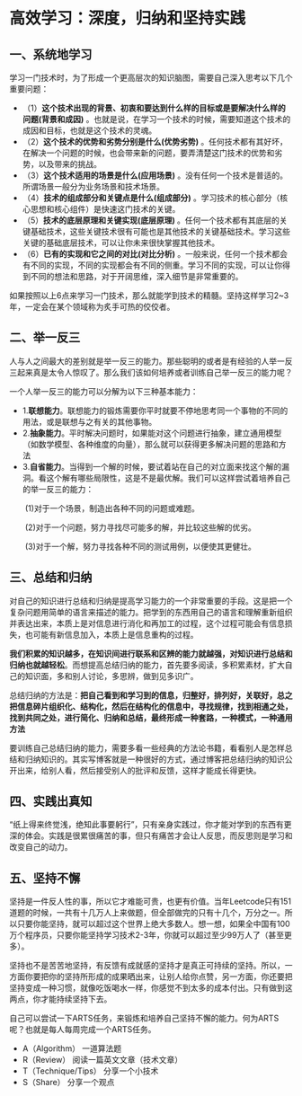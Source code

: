 # 高效学习：深度，归纳和坚持实践

## 一、系统地学习

学习一门技术时，为了形成一个更高层次的知识脑图，需要自己深入思考以下几个重要问题：

* （1）**这个技术出现的背景、初衷和要达到什么样的目标或是要解决什么样的问题(背景和成因)** 。也就是说，在学习一个技术的时候，需要知道这个技术的成因和目标，也就是这个技术的灵魂。
* （2）**这个技术的优势和劣势分别是什么(优势劣势)** 。任何技术都有其好坏，在解决一个问题的时候，也会带来新的问题，要弄清楚这门技术的优势和劣势，以及带来的挑战。
* （3）**这个技术适用的场景是什么(应用场景)** 。没有任何一个技术是普适的。所谓场景一般分为业务场景和技术场景。
* （4）**技术的组成部分和关键点是什么(组成部分)** 。学习技术的核心部分（核心思想和核心组件）是快速这门技术的关键。
* （5）**技术的底层原理和关键实现(底层原理)** 。任何一个技术都有其底层的关键基础技术，这些关键技术很有可能也是其他技术的关键基础技术。学习这些关键的基础底层技术，可以让你未来很快掌握其他技术。
* （6）**已有的实现和它之间的对比(对比分析)** 。一般来说，任何一个技术都会有不同的实现，不同的实现都会有不同的侧重。学习不同的实现，可以让你得到不同的想法和思路，对于开阔思维，深入细节是非常重要的。

如果按照以上6点来学习一门技术，那么就能学到技术的精髓。坚持这样学习2~3年，一定会在某个领域称为炙手可热的佼佼者。

## 二、举一反三

人与人之间最大的差别就是举一反三的能力。那些聪明的或者是有经验的人举一反三起来真是太令人惊叹了。那么我们该如何培养或者训练自己举一反三的能力呢？

一个人举一反三的能力可以分解为以下三种基本能力：

* 1.**联想能力**。联想能力的锻炼需要你平时就要不停地思考同一个事物的不同的用法，或是联想与之有关的其他事物。
* 2.**抽象能力**。平时解决问题时，如果能对这个问题进行抽象，建立通用模型（如数学模型、各种维度的向量），那么就可以获得更多解决问题的思路和方法
* 3.**自省能力**。当得到一个解的时候，要试着站在自己的对立面来找这个解的漏洞。看这个解有哪些局限性，这是不是最优解。我们可以这样尝试着培养自己的举一反三的能力：

 &emsp;&emsp;(1)对于一个场景，制造出各种不同的问题或难题。

 &emsp;&emsp;(2)对于一个问题，努力寻找尽可能多的解，并比较这些解的优劣。
 
  &emsp;&emsp;(3)对于一个解，努力寻找各种不同的测试用例，以便使其更健壮。

## 三、总结和归纳

对自己的知识进行总结和归纳是提高学习能力的一个非常重要的手段。这是把一个复杂问题用简单的语言来描述的能力。把学到的东西用自己的语言和理解重新组织并表达出来，本质上是对信息进行消化和再加工的过程，这个过程可能会有信息损失，也可能有新信息加入，本质上是信息重构的过程。

**我们积累的知识越多，在知识间进行联系和区辨的能力就越强，对知识进行总结和归纳也就越轻松**。而想提高总结归纳的能力，首先要多阅读，多积累素材，扩大自己的知识面，多和别人讨论，多思辨，做到见多识广。

总结归纳的方法是：**把自己看到和学习到的信息，归整好，排列好，关联好，总之把信息碎片组织化、结构化，然后在结构化的信息中，寻找规律，找到相通之处，找到共同之处，进行简化、归纳和总结，最终形成一种套路，一种模式，一种通用方法**

要训练自己总结归纳的能力，需要多看一些经典的方法论书籍，看看别人是怎样总结和归纳知识的。其实写博客就是一种很好的方式，通过博客把总结归纳的知识公开出来，给别人看，然后接受别人的批评和反馈，这样才能成长得更快。

## 四、实践出真知
“纸上得来终觉浅，绝知此事要躬行”，只有亲身实践过，你才能对学到的东西有更深的体会。实践是很累很痛苦的事，但只有痛苦才会让人反思，而反思则是学习和改变自己的动力。


## 五、坚持不懈

坚持是一件反人性的事，所以它才难能可贵，也更有价值。当年Leetcode只有151道题的时候，一共有十几万人上来做题，但全部做完的只有十几个，万分之一。所以只要你能坚持，就可以超过这个世界上绝大多数人。想一想，如果全中国有100万个程序员，只要你能坚持学习技术2-3年，你就可以超过至少99万人了（甚至更多）。
	
坚持也不是苦苦地坚持，有反馈有成就感的坚持才是真正可持续的坚持。所以，一方面你要把你的坚持所形成的成果晒出来，让别人给你点赞，另一方面，你还要把坚持变成一种习惯，就像吃饭喝水一样，你感觉不到太多的成本付出。只有做到这两点，你才能持续坚持下去。

自己可以尝试一下ARTS任务，来锻炼和培养自己坚持不懈的能力。何为ARTS呢？也就是每人每周完成一个ARTS任务。

* A（Algorithm）        一道算法题
* R（Review）           阅读一篇英文文章（技术文章）
* T（Technique/Tips）   分享一个小技术
* S（Share）            分享一个观点




